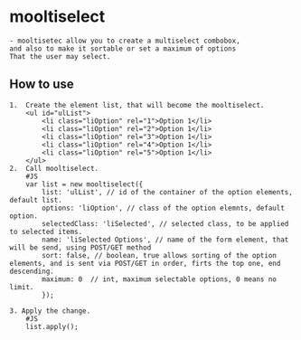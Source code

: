 mooltiselect
===========

	- mooltisetec allow you to create a multiselect combobox, 
	and also to make it sortable or set a maximum of options
	That the user may select.
	  
How to use
----------

	1.	Create the element list, that will become the mooltiselect. 
		<ul id="ulList">
			<li class="liOption" rel="1">Option 1</li>
			<li class="liOption" rel="2">Option 1</li>
			<li class="liOption" rel="3">Option 1</li>
			<li class="liOption" rel="4">Option 1</li>
			<li class="liOption" rel="5">Option 1</li>
		</ul>
	2.  Call mooltiselect.
		#JS
		var list = new mooltiselect({
			list: 'ulList', // id of the container of the option elements, default list.
			options: 'liOption', // class of the option elemnts, default option.
			selectedClass: 'liSelected', // selected class, to be applied to selected items.
			name: 'liSelected Options', // name of the form element, that will be send, using POST/GET method 
			sort: false, // boolean, true allows sorting of the option elements, and is sent via POST/GET in order, firts the top one, end descending.
			maximum: 0	// int, maximum selectable options, 0 means no limit.	
			});
	
	3. Apply the change.
		#JS
		list.apply();
